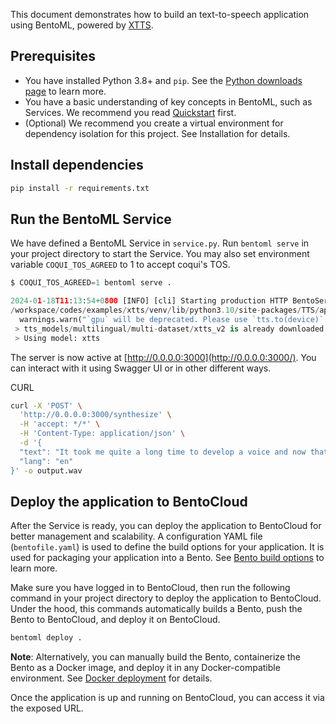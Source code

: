 This document demonstrates how to build an text-to-speech application using BentoML, powered by [XTTS](https://huggingface.co/coqui/XTTS-v2).

## **Prerequisites**

- You have installed Python 3.8+ and `pip`. See the [Python downloads page](https://www.python.org/downloads/) to learn more.
- You have a basic understanding of key concepts in BentoML, such as Services. We recommend you read [Quickstart](https://docs.bentoml.com/en/latest/get-started/quickstart.html) first.
- (Optional) We recommend you create a virtual environment for dependency isolation for this project. See Installation for details.

## Install dependencies

```bash
pip install -r requirements.txt
```

## Run the BentoML Service

We have defined a BentoML Service in `service.py`. Run `bentoml serve` in your project directory to start the Service. You may also set environment variable `COQUI_TOS_AGREED` to 1 to accept coqui's TOS.

```python
$ COQUI_TOS_AGREED=1 bentoml serve .

2024-01-18T11:13:54+0800 [INFO] [cli] Starting production HTTP BentoServer from "service:XTTS" listening on http://localhost:3000 (Press CTRL+C to quit)
/workspace/codes/examples/xtts/venv/lib/python3.10/site-packages/TTS/api.py:70: UserWarning: `gpu` will be deprecated. Please use `tts.to(device)` instead.
  warnings.warn("`gpu` will be deprecated. Please use `tts.to(device)` instead.")
 > tts_models/multilingual/multi-dataset/xtts_v2 is already downloaded.
 > Using model: xtts
```

The server is now active at [http://0.0.0.0:3000](http://0.0.0.0:3000/). You can interact with it using Swagger UI or in other different ways.

CURL

```bash
curl -X 'POST' \
  'http://0.0.0.0:3000/synthesize' \
  -H 'accept: */*' \
  -H 'Content-Type: application/json' \
  -d '{
  "text": "It took me quite a long time to develop a voice and now that I have it I am not going to be silent.",
  "lang": "en"
}' -o output.wav
```

## Deploy the application to BentoCloud

After the Service is ready, you can deploy the application to BentoCloud for better management and scalability. A configuration YAML file (`bentofile.yaml`) is used to define the build options for your application. It is used for packaging your application into a Bento. See [Bento build options](https://docs.bentoml.com/en/latest/concepts/bento.html#bento-build-options) to learn more.

Make sure you have logged in to BentoCloud, then run the following command in your project directory to deploy the application to BentoCloud. Under the hood, this commands automatically builds a Bento, push the Bento to BentoCloud, and deploy it on BentoCloud.

```bash
bentoml deploy .
```

**Note**: Alternatively, you can manually build the Bento, containerize the Bento as a Docker image, and deploy it in any Docker-compatible environment. See [Docker deployment](https://docs.bentoml.org/en/latest/concepts/deploy.html#docker) for details.

Once the application is up and running on BentoCloud, you can access it via the exposed URL.
